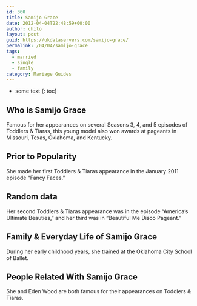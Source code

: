 ```yaml
---
id: 360
title: Samijo Grace
date: 2012-04-04T22:48:59+00:00
author: chito
layout: post
guid: https://ukdataservers.com/samijo-grace/
permalink: /04/04/samijo-grace  
tags:
  - married
  - single
  - family
category: Mariage Guides
---
```


* some text
{: toc}


## Who is  Samijo Grace
                  
                  
                  
Famous for her appearances on several Seasons 3, 4, and 5 episodes of Toddlers & Tiaras, this young model also won awards at pageants in Missouri, Texas, Oklahoma, and Kentucky.
                  
                
                
                
## Prior to Popularity 
                  
                  
                  
She made her first Toddlers & Tiaras appearance in the January 2011 episode &#8220;Fancy Faces.&#8221;
                  
                
                
                
## Random data 
                  
                  
                  
Her second Toddlers & Tiaras appearance was in the episode &#8220;America&#8217;s Ultimate Beauties,&#8221; and her third was in &#8220;Beautiful Me Disco Pageant.&#8221;
                  
                
                
                
## Family & Everyday Life of Samijo Grace
                  
                  
                  
During her early childhood years, she trained at the Oklahoma City School of Ballet.
                  
                
                
                
## People Related With  Samijo Grace
                  
                  
                  
She and Eden Wood are both famous for their appearances on Toddlers & Tiaras.
                  
                
              
            
          
          
          
    
    
  
